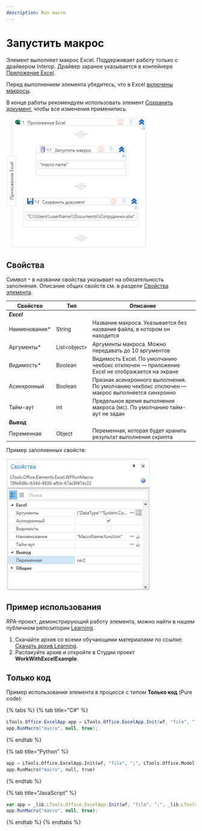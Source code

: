 ```yaml
---
description: Run macro
---
```


# Запустить макрос

Элемент выполняет макрос Excel. Поддерживает работу только с драйвером Interop. Драйвер заранее указывается в контейнере [Приложение Excel](https://docs.primo-rpa.ru/primo-rpa/g_elements/el_basic/els_excel/el_excel_app). 

Перед выполнением элемента убедитесь, что в Excel [включены макросы](https://support.microsoft.com/ru-ru/office/%D0%B8%D0%B7%D0%BC%D0%B5%D0%BD%D0%B5%D0%BD%D0%B8%D0%B5-%D0%BF%D0%B0%D1%80%D0%B0%D0%BC%D0%B5%D1%82%D1%80%D0%BE%D0%B2-%D0%B1%D0%B5%D0%B7%D0%BE%D0%BF%D0%B0%D1%81%D0%BD%D0%BE%D1%81%D1%82%D0%B8-%D0%BC%D0%B0%D0%BA%D1%80%D0%BE%D1%81%D0%BE%D0%B2-%D0%B2-excel-a97c09d2-c082-46b8-b19f-e8621e8fe373).

В конце работы рекомендуем использовать элемент [Сохранить документ](https://docs.primo-rpa.ru/primo-rpa/g_elements/osnovnye-elementy/prilozhenie-excel/el_excel_save), чтобы все изменения применились.

![](<../../../.gitbook/assets1/WFRunMacro.png>)



## Свойства
Символ `*` в названии свойства указывает на обязательность заполнения. Описание общих свойств см. в разделе [Свойства элемента](https://docs.primo-rpa.ru/primo-rpa/primo-studio/process/elements#svoistva-elementa).

| Свойство       | Тип           | Описание             |
| -------------- | ------------- | -------------------- |
| ***Excel***    |               |                      |
| Наименование\* | String        | Название макроса. Указывается без названия файла, в котором он находится     |
| Аргументы\*    | List\<object> | Аргументы макроса. Можно передавать до 10 аргументов |
| Видимость\*    | Boolean       | Видимость Excel. По умолчанию чекбокс отключен — приложение Excel не отображается на экране |
| Асинхронный    | Boolean       | Признак асинхронного выполнения. По умолчанию чекбокс отключен — макрос выполняется синхронно |
| Тайм-аут       | int           | Предельное время выполнения макроса (мс). По умолчанию тайм-аут не задан |
| ***Вывод***    |               |                      |
| Переменная     | Object        | Переменная, которая будет хранить результат выполнения скрипта  |

Пример заполненных свойств:

![](<../../../.gitbook/assets1/WFRunMacro-parameters.png>)


## Пример использования

RPA-проект, демонстрирующий работу элемента, можно найти в нашем публичном репозитории [Learning](https://github.com/PrimoRPA/Learning).

1. Скачайте архив со всеми обучающими материалами по ссылке: [Скачать архив Learning](https://github.com/PrimoRPA/Learning/archive/refs/heads/master.zip).
2. Распакуйте архив и откройте в Студии проект **WorkWithExcelExample**.


## Только код

Пример использования элемента в процессе с типом **Только код** (Pure code):

{% tabs %}
{% tab title="C#" %}
```csharp
LTools.Office.ExcelApp app = LTools.Office.ExcelApp.Init(wf, "file", ";", LTools.Office.Model.InteropTypes.DX);
app.RunMacro("macro", null, true);
```
{% endtab %}

{% tab title="Python" %}
```python
app = LTools.Office.ExcelApp.Init(wf, "file", ";", LTools.Office.Model.InteropTypes.DX)
app.RunMacro("macro", null, true)
```
{% endtab %}

{% tab title="JavaScript" %}
```javascript
var app = _lib.LTools.Office.ExcelApp.Init(wf, "file", ";", _lib.LTools.Office.Model.InteropTypes.DX);
app.RunMacro("macro", null, true);
```
{% endtab %}
{% endtabs %}
